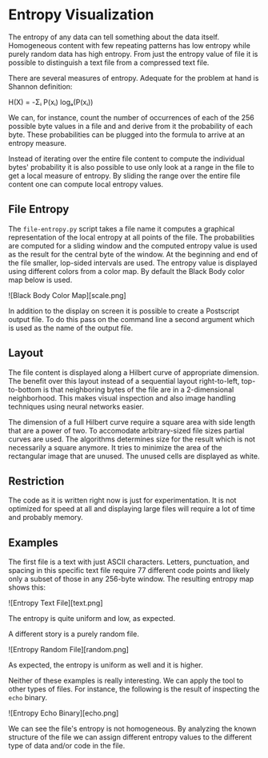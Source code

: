 Entropy Visualization
=====================

The entropy of any data can tell something about the data itself.  Homogeneous content with few
repeating patterns has low entropy while purely random data has high entropy.  From just the
entropy value of file it is possible to distinguish a text file from a compressed text file.

There are several measures of entropy. Adequate for the problem at hand is Shannon definition:

   H(X) = -Σᵢ P(xᵢ) logₐ(P(xᵢ))

We can, for instance, count the number of occurrences of each of the 256 possible byte values
in a file and and derive from it the probability of each byte.  These probabilities can be
plugged into the formula to arrive at an entropy measure.

Instead of iterating over the entire file content to compute the individual bytes' probability
it is also possible to use only look at a range in the file to get a local measure of entropy.
By sliding the range over the entire file content one can compute local entropy values.


File Entropy
------------

The `file-entropy.py` script takes a file name it computes a graphical representation of the
local entropy at all points of the file.  The probabilities are computed for a sliding window
and the computed entropy value is used as the result for the central byte of the window.  At the
beginning and end of the file smaller, lop-sided intervals are used.  The entropy value is displayed
using different colors from a color map.  By default the Black Body color map below is used.

![Black Body Color Map][scale.png]

In addition to the display on screen it is possible to create a Postscript output file.  To do this
pass on the command line a second argument which is used as the name of the output file.


Layout
------

The file content is displayed along a Hilbert curve of appropriate dimension.  The benefit over
this layout instead of a sequential layout right-to-left, top-to-bottom is that neighboring bytes
of the file are in a 2-dimensional neighborhood.  This makes visual inspection and also image handling
techniques using neural networks easier.

The dimension of a full Hilbert curve require a square area with side length that are a power of two.
To accomodate arbitrary-sized file sizes partial curves are used.  The algorithms determines size
for the result which is not necessarily a square anymore.  It tries to minimize the area of the
rectangular image that are unused.  The unused cells are displayed as white.


Restriction
-----------

The code as it is written right now is just for experimentation.  It is not optimized for speed
at all and displaying large files will require a lot of time and probably memory.


Examples
--------

The first file is a text with just ASCII characters.  Letters, punctuation, and spacing in this
specific text file require 77 different code points and likely only a subset of those in any
256-byte window.  The resulting entropy map shows this:

![Entropy Text File][text.png]

The entropy is quite uniform and low, as expected.

A different story is a purely random file.

![Entropy Random File][random.png]

As expected, the entropy is uniform as well and it is higher.

Neither of these examples is really interesting.  We can apply the tool to other types of files.
For instance, the following is the result of inspecting the `echo` binary.

![Entropy Echo Binary][echo.png]

We can see the file's entropy is not homogeneous.  By analyzing the known structure of the file
we can assign different entropy values to the different type of data and/or code in the file.
